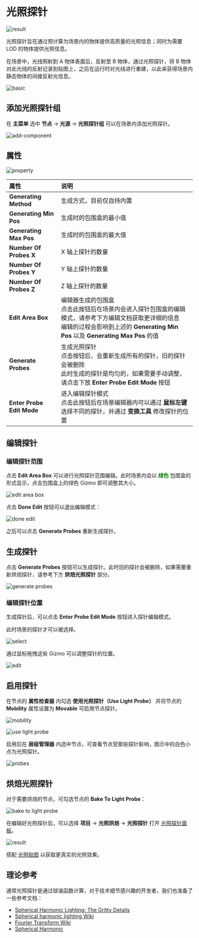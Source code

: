 # 光照探针

![result](light-probe/probe.png)

光照探针旨在通过预计算为场景内的物体提供高质量的光照信息；同时为需要 LOD 的物体提供光照信息。

在场景中，光线照射到 A 物体表面后，反射至 B 物体，通过光照探针，将 B 物体对此光线的反射记录到贴图上，之后在运行时对光线进行重建，以此来获得场景内静态物体的间接反射光信息。

![basic](light-probe/../sample/basic.png)

## 添加光照探针组

在 **主菜单** 选中 **节点** -> **光源** -> **光照探针组** 可以在场景内添加光照探针。

![add-component](light-probe/light-probe.png)

## 属性

![property](light-probe/probe-property.png)

| 属性 | 说明|
| :-- | :-- |
| **Generating Method** | 生成方式，目前仅自持内置 |
| **Generating Min Pos** | 生成时的包围盒的最小值 |
| **Generating Max Pos** | 生成时的包围盒的最大值 |
| **Number Of Probes X** | X 轴上探针的数量 |
| **Number Of Probes Y** | Y 轴上探针的数量 |
| **Number Of Probes Z** | Z 轴上探针的数量 |
| **Edit Area Box**  | 编辑器生成的包围盒 <br> 点击此按钮后在场景内会进入探针包围盒的编辑模式，请参考下方编辑文档获取更详细的信息 <br> 编辑的过程会影响到上述的 **Generating Min Pos** 以及 **Generating Max Pos** 的值 |
| **Generate Probes** | 生成光照探针 <br> 点击按钮后，会重新生成所有的探针，旧的探针会被删除 <br> 此时生成的探针是均匀的，如果需要手动调整，请点击下放 **Enter Probe Edit Mode** 按钮 |
| **Enter Probe Edit Mode** | 进入编辑探针模式 <br> 点击此按钮后在场景编辑器内可以通过 **鼠标左键** 选择不同的探针，并通过 **变换工具** 修改探针的位置 |

## 编辑探针

### 编辑探针范围

点击 **Edit Area Box** 可以进行光照探针范围编辑。此时场景内会以 <span style="color:green">**绿色**</span> 包围盒的形式显示，点击包围盒上的绿色 Gizmo 即可调整其大小。

![edit area box](light-probe/edit-area-box.gif)

点击 **Done Edit** 按钮可以退出编辑模式：

![done edit](light-probe/done-edit.png)

之后可以点击 **Generate Probes** 重新生成探针。

## 生成探针

点击 **Generate Probes** 按钮可以生成探针。此时旧的探针会被删除，如果需要重新烘焙探针，请参考下方 **烘焙光照探针** 部分。

![generate probes](light-probe/generate-probes.png)

### 编辑探针位置

生成探针后，可以点击 **Enter Probe Edit Mode** 按钮进入探针编辑模式。

此时场景的探针才可以被选择。

![select](light-probe/select-probe.png)

通过鼠标拖拽这些 Gizmo 可以调整探针的位置。

![edit](light-probe/edit-probe.gif)

## 启用探针

在节点的 **属性检查器** 内勾选 **使用光照探针（Use Light Probe）** 并将节点的 **Mobility** 属性设置为 **Movable** 可启用节点探针。

![mobility](light-probe/mobility.png)

![use light probe](light-probe/use-light-probe.png)

启用后在 **层级管理器** 内选中节点，可查看节点受那些探针影响，图示中的白色小点为光照探针。

![probes](light-probe/node-probes.png)

## 烘焙光照探针

对于需要烘焙的节点，可勾选节点的 **Bake To Light Probe**：

![bake to light probe](light-probe/bake-to-light-probe.png)

在编辑好光照探针后，可以选择 **项目** -> **光照烘焙** -> **光照探针** 打开 [光照探针面板](light-probe-panel.md)。

![result](light-probe/result.png)

搭配 [光照贴图](../lightmap.md) 以获取更真实的光照效果。

## 理论参考

通常光照探针是通过球谐函数计算，对于技术细节感兴趣的开发者，我们也准备了一些参考文档：

- [Spherical Harmonic Lighting: The Gritty Details](http://www.cse.chalmers.se/~uffe/xjobb/Readings/GlobalIllumination/Spherical%20Harmonic%20Lighting%20-%20the%20gritty%20details.pdf)
- [Spherical harmonic lighting Wiki](https://en.wikipedia.org/wiki/Spherical_harmonic_lighting)
- [Fourier Transform Wiki](https://en.wikipedia.org/wiki/Fourier_transform)
- [Spherical Harmonic](https://en.wikipedia.org/wiki/Spherical_Harmonic#:~:text=.%20In%20mathematics%20and%20physical%20science%2C%20spherical%20harmonics,solving%20partial%20differential%20equations%20in%20many%20scientific%20fields.)